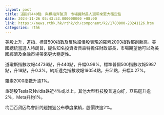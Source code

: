 ```yaml
---
layout: post
title: 道指升440點　與標指齊破頂　市場冀財長人選帶來更大穩定性
date: 2024-11-26 05:43:53.000000000 +08:00
link: https://news.rthk.hk/rthk/ch/component/k2/1780800-20241126.htm
categories: rthk
---
```


美股上升，道指、標普500指數及反映細價股表現的羅素2000指數都創新高。美國總統當選人特朗普，提名知名投資者貝森特擔任財政部長，市場期望他可以為美國經濟及金融市場帶來更大穩定性。

道瓊斯指數收報44736點，升440點，升幅0.99%。標準普爾500指數收報5987點，升18點，升0.3%。納斯達克指數收報19054點，升51點，升幅0.27%。

羅素2000指數升逾1%。

重磅股Tesla及Nvidia跌近4%或以上。其他大型科技股普遍向好，亞馬遜升逾2%，Meta升約1%。

梅西百貨因為會計問題推遲公布季度業績，股價跌逾2%。
